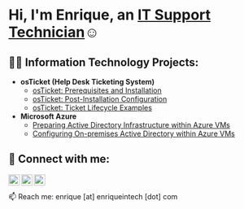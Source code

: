 <h1>Hi, I'm Enrique, an <a href="https://www.linkedin.com/in/enrique-chaug">IT Support Technician</a>☺</h1>

<h2>👨‍💻 Information Technology Projects:</h2>

- <b>osTicket (Help Desk Ticketing System)</b>
  - [osTicket: Prerequisites and Installation](https://github.com/enriqueintech/osticket-prereqs)
  - [osTicket: Post-Installation Configuration](https://github.com/enriqueintech/post-install-config)
  - [osTicket: Ticket Lifecycle Examples](https://github.com/enriqueintech/ticket-lifecycle)
- <b>Microsoft Azure</b>
  - [Preparing Active Directory Infrastructure within Azure VMs](https://github.com/enriqueintech/prepare-ad)
  - [Configuring On-premises Active Directory within Azure VMs](https://github.com/enriqueintech/configure-ad)

<h2>🤳 Connect with me:</h2>

[<img align="left" alt="Enrique | LinkedIn" width="22px" src="https://cdn.jsdelivr.net/npm/simple-icons@v3/icons/linkedin.svg" />][linkedin]
[<img align="left" alt="Enrique | YouTube" width="22px" src="https://cdn.jsdelivr.net/npm/simple-icons@v3/icons/youtube.svg" />][youtube]
[<img align="left" alt="Enrique | Buy Me a Coffee" width="22px" src="https://upload.wikimedia.org/wikipedia/commons/thumb/4/45/A_small_cup_of_coffee.JPG/32px-A_small_cup_of_coffee.JPG" />][coffee]

<br />

[linkedin]: https://www.linkedin.com/in/enrique-chaug  
[youtube]: https://www.youtube.com/@EnriqueInTech
[coffee]: https://www.buymeacoffee.com/enriqueintech

<br />
📫 Reach me: enrique [at] enriqueintech [dot] com
